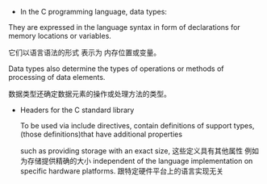 

+ In the C programming language, data types:

 They are expressed in the language syntax in form of declarations for memory locations or variables. 

 它们以语言语法的形式 表示为 内存位置或变量。

 Data types also determine the types of operations or methods of processing of data elements.

 数据类型还确定数据元素的操作或处理方法的类型。
 

+ Headers for the C standard library

  To be used via include directives, contain definitions of support types, (those definitions)that have additional properties

  such as providing storage with an exact size, 这些定义具有其他属性 例如为存储提供精确的大小 independent of the language implementation on specific hardware platforms. 跟特定硬件平台上的语言实现无关
